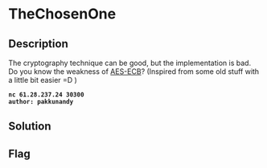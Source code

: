 # TheChosenOne
## Description
The cryptography technique can be good, but the implementation is bad. Do you know the weakness of [AES-ECB](https://en.wikipedia.org/wiki/Block_cipher_mode_of_operation)? (Inspired from some old stuff with a little bit easier =D )

**`nc 61.28.237.24 30300`**  
**`author: pakkunandy`**

## Solution

## Flag